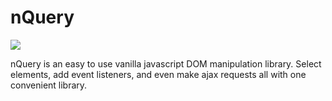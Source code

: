 # nQuery

![](https://s3.us-east-2.amazonaws.com/cheers-the-app/nQuery.png)

nQuery is an easy to use vanilla javascript DOM manipulation library. Select elements, add event listeners, and even make ajax requests all with one convenient library.

